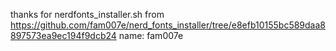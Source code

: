thanks for nerdfonts_installer.sh  from https://github.com/fam007e/nerd_fonts_installer/tree/e8efb10155bc589daa8897573ea9ec194f9dcb24
name: fam007e
